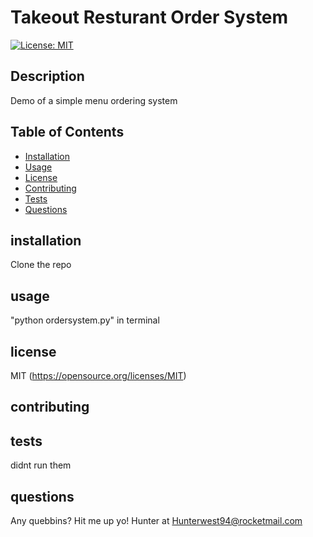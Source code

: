 # Takeout Resturant Order System
  [![License: MIT](https://img.shields.io/badge/License-MIT-yellow.svg)](https://opensource.org/licenses/MIT)
  ## Description
  Demo of a simple menu ordering system

  ## Table of Contents
  - [Installation](#installation)
  - [Usage](#usage)
  - [License](#license)
  - [Contributing](#contributing)
  - [Tests](#tests)
  - [Questions](#questions)

  ## installation
  Clone the repo

  ## usage
  "python ordersystem.py" in terminal

  ## license
  MIT
  (https://opensource.org/licenses/MIT)

  ## contributing
  

  ## tests
  didnt run them

  ## questions
  Any quebbins? Hit me up yo! Hunter at Hunterwest94@rocketmail.com

